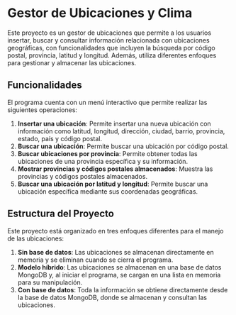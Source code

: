 # Gestor de Ubicaciones y Clima

Este proyecto es un gestor de ubicaciones que permite a los usuarios insertar, buscar y consultar información relacionada con ubicaciones geográficas, con funcionalidades que incluyen la búsqueda por código postal, provincia, latitud y longitud. Además, utiliza diferentes enfoques para gestionar y almacenar las ubicaciones.

## Funcionalidades

El programa cuenta con un menú interactivo que permite realizar las siguientes operaciones:

1. **Insertar una ubicación**: Permite insertar una nueva ubicación con información como latitud, longitud, dirección, ciudad, barrio, provincia, estado, país y código postal.
2. **Buscar una ubicación**: Permite buscar una ubicación por código postal.
3. **Buscar ubicaciones por provincia**: Permite obtener todas las ubicaciones de una provincia específica y su información.
4. **Mostrar provincias y códigos postales almacenados**: Muestra las provincias y códigos postales almacenados.
5. **Buscar una ubicación por latitud y longitud**: Permite buscar una ubicación específica mediante sus coordenadas geográficas.

## Estructura del Proyecto

Este proyecto está organizado en tres enfoques diferentes para el manejo de las ubicaciones:

1. **Sin base de datos**: Las ubicaciones se almacenan directamente en memoria y se eliminan cuando se cierra el programa.
2. **Modelo híbrido**: Las ubicaciones se almacenan en una base de datos MongoDB y, al iniciar el programa, se cargan en una lista en memoria para su manipulación.
3. **Con base de datos**: Toda la información se obtiene directamente desde la base de datos MongoDB, donde se almacenan y consultan las ubicaciones.



